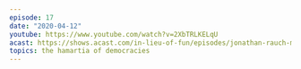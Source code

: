 ```yaml
---
episode: 17
date: "2020-04-12"
youtube: https://www.youtube.com/watch?v=2XbTRLKELqU
acast: https://shows.acast.com/in-lieu-of-fun/episodes/jonathan-rauch-makes-his-debut-april-12-2020
topics: the hamartia of democracies
---
```


